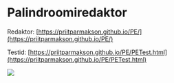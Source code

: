 # Palindroomiredaktor

Redaktor: [https://priitparmakson.github.io/PE/](https://priitparmakson.github.io/PE/)

Testid: [https://priitparmakson.github.io/PE/PETest.html](https://priitparmakson.github.io/PE/PETest.html)

<img src="Väljakutsegraaf.png">

